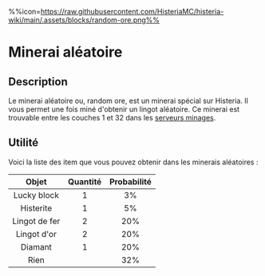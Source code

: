 %%icon=https://raw.githubusercontent.com/HisteriaMC/histeria-wiki/main/.assets/blocks/random-ore.png%%

# Minerai aléatoire

## Description 
Le minerai aléatoire ou, random ore, est un minerai spécial sur Histeria. Il vous permet une fois miné d'obtenir un lingot aléatoire. Ce minerai est trouvable entre les couches 1 et 32 dans les [serveurs minages](https://histeria.fr/wiki/mondes/monde-minage).

## Utilité
Voici la liste des item que vous pouvez obtenir dans les minerais aléatoires :

|Objet|Quantité|Probabilité|
|:---:|:---:|:---:|
|Lucky block|1|3%|
|Histerite|1|5%|
|Lingot de fer |2|20%|
|Lingot d'or |2|20%|
|Diamant|1|20%|
|Rien| |32%|